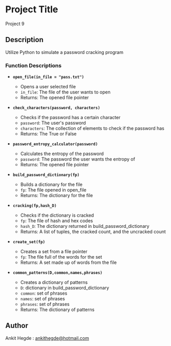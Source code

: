 # Project Title

Project 9

## Description

Utilize Python to simulate a password cracking program

### Function Descriptions

* **`open_file(in_file = "pass.txt")`**
  * Opens a user selected file
  * `in_file`: The file of the user wants to open
  * Returns:  The opened file pointer
    
* **`check_characters(password, characters)`**
  * Checks if the password has a certain character
  * `password`:   The user's password
  * `characters`: The collection of elements to check if the password has
  * Returns:  The True or False
    
* **`password_entropy_calculator(password)`**
  * Calculates the entropy of the password
  * `password`: The password the user wants the entropy of
  * Returns:  The opened file pointer
    
* **`build_password_dictionary(fp)`**
  * Builds a dictionary for the file
  * `fp`: The file opened in open_file
  * Returns:  The dictionary for the file
    
* **`cracking(fp,hash_D)`**
  * Checks if the dictionary is cracked
  * `fp`:     The file of hash and hex codes
  * `hash_D`: The dictionary returned in build_password_dictionary
  * Returns:  A list of tuples, the cracked count, and the uncracked count
    
* **`create_set(fp)`**
  * Creates a set from a file pointer
  * `fp`: The file full of the words for the set
  * Returns:  A set made up of words from the file
    
* **`common_patterns(D,common,names,phrases)`**
  * Creates a dictionary of patterns
  * `D`:       dictionary in build_password_dictionary
  * `common`:  set of phrases
  * `names`:   set of phrases
  * `phrases`: set of phrases
  * Returns:  The dictionary of patterns

## Author

Ankit Hegde : ankithegde@hotmail.com
